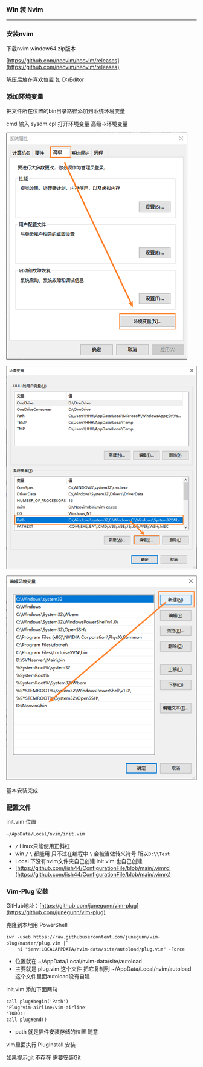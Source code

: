 ### Win 装 Nvim
--------

### 安装nvim

下载nvim window64.zip版本

[https://github.com/neovim/neovim/releases](https://github.com/neovim/neovim/releases)

解压后放在喜欢位置 如 D:\Editor

### 添加环境变量

把文件所在位置的bin目录路径添加到系统环境变量

cmd 输入 sysdm.cpl 打开环境变量 高级->环境变量

![pic](https://raw.githubusercontent.com/lish44/pic/main/res/202205162332516.png)

![pic](https://raw.githubusercontent.com/lish44/pic/main/res/202205162332877.png)

![pic](https://raw.githubusercontent.com/lish44/pic/main/res/202205162332723.png)


基本安装完成

### 配置文件

init.vim 位置

```plain
~/AppData/Local/nvim/init.vim  
```
* `/` Linux只能使用正斜杠
* win `/` `\` 都能用 只不过在编程中 `\` 会被当做转义符号 所以`D:\\Test`
* Local 下没有nvim文件夹自己创建 init.vim 也自己创建
* [https://github.com/lish44/ConfigurationFile/blob/main/.vimrc](https://github.com/lish44/ConfigurationFile/blob/main/.vimrc)
### Vim-Plug 安装

GitHub地址：[https://github.com/junegunn/vim-plug](https://github.com/junegunn/vim-plug)

克隆到本地用 PowerShell

```plain
iwr -useb https://raw.githubusercontent.com/junegunn/vim-plug/master/plug.vim |`
    ni "$env:LOCALAPPDATA/nvim-data/site/autoload/plug.vim" -Force
```
* 位置就在 ~/AppData/Local/nvim-data/site/autoload
* 主要就是 plug.vim 这个文件 把它复制到 ~/AppData/Local/nvim/autoload 这个文件里面autoload没有自建

init.vim 添加下面两句

```plain
call plug#begin('Path')
"Plug'vim-airline/vim-airline'
"TODO::
call plug#end()
```
* path 就是插件安装存储的位置 随意

vim里面执行 PlugInstall 安装

如果提示git 不存在 需要安装Git 

